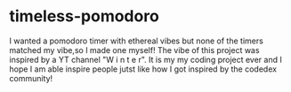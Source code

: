# timeless-pomodoro
I wanted a pomodoro timer with ethereal vibes but none of the timers matched my vibe,so I made one myself!
The vibe of this project was inspired by a  YT channel "W i n t e r".
It is my my coding project ever and I hope I am able inspire people jutst like how I got inspired by the codedex community!
